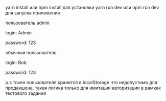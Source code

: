 yarn install или npm install для установки
yarn run dev или npm run dev для запуска приложения

пользователь admin

login: Admin

password: 123

обычный пользователь

login: Bob

password: 123

p.s токен пользователя хранится в localStorage что недопустимо для продакшена, такая логика только для имитации авторизации в рамках тестового задания
